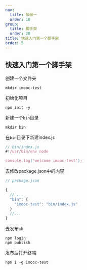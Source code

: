 ```yaml
---
nav:
  title: 阶段一
  order: 10
group:
  title: 脚手架
  order: 20
title: 快速入门第一个脚手架
order: 5
---
```


## 快速入门第一个脚手架

创建一个文件夹

```shell
mkdir imooc-test
```

初始化项目

```shell
npm init -y
```

新建一个`bin`目录

```shell
mkdir bin
```

在`bin`目录下新建index.js

```js
// bin/index.js
#!/usr/bin/env node

console.log('welcome imooc-test');
```

去修改package.json中的内容

```js
// package.json

{
  // ...
  "bin": {
    "imooc-test": "bin/index.js"
  }
  //...
}
```

去发布cli

```shell
npm login
npm publish
```

发布后打开终端

```
npm i -g imooc-test
```

